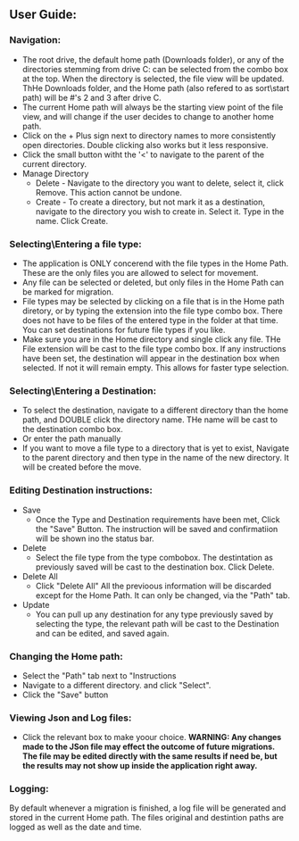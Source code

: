 

## User Guide:

### Navigation:

  - The root drive, the default home path (Downloads folder), or any of the directories stemming from
  drive C: can be selected from the combo box at the top. When the directory is selected, the file view will
  be updated. ThHe Downloads folder, and the Home path (also refered to as sort\start path) will be #'s 2 and 3
  after drive C.
  - The current Home path will always be the starting view point of the file view, and will change
  if the user decides to change to another home path.
  - Click on the + Plus sign next to directory names to more consistently open directories. Double clicking
  also works but it less responsive.
  - Click the small button witht the '<' to navigate to the parent of the current directory.
  - Manage Directory
     - Delete - Navigate to the directory you want to delete, select it, click Remove. This action cannot be undone.
     - Create - To create a directory, but not mark it as a destination, navigate to the directory you wish to create in. Select it. Type in the name. Click Create.
      


### Selecting\Entering a file type:<br>
  - The application is ONLY concerend with the file types in the Home Path. These are the only files you are allowed to select for movement. 
  - Any file can be selected or deleted, but only files in the Home Path can be marked for migration.
  - File types may be selected by clicking on a file that is in the Home path diretory,
  or by typing the extension into the file type combo box. There does not have to be files of the
  entered type in the folder at that time. You can set destinations for future file types if you like.
  - Make sure you are in the Home directory and single click any file. THe File extension will be cast
  to the file type combo box. If any instructions have been set, the destination will appear
  in the destination box when selected. If not it will remain empty. This allows for faster type selection.
  
### Selecting\Entering a Destination:<br>
  - To select the destination, navigate to a different directory than the home path, and DOUBLE click
  the directory name. THe name will be cast to the destination combo box.
  - Or enter the path manually
  - If you want to move a file type to a directory that is yet to exist, Navigate to the parent directory
  and then type in the name of the new directory. It will be created before the move.

### Editing Destination instructions:
- Save
    - Once the Type and Destination requirements have been met, Click the "Save" Button. The instruction will be 
    saved and confirmatiion will be shown ino the status bar.
- Delete
    - Select the file type from the type combobox. The destintation as previously saved will be cast to the destination
    box. Click Delete.
- Delete All
    - Click "Delete All" All the previoous information will be discarded except for the Home Path. It can only be changed, via the "Path" tab.
- Update
    - You can pull up any destination for any type previously saved by selecting the type, the relevant path will be cast to the
    Destination and can be edited, and saved again.

### Changing the Home path:
  - Select the "Path" tab next to "Instructions
  - Navigate to a different directory. and click "Select".
  - Click the "Save" button

### Viewing Json and Log files:
  - Click the relevant box to make yoour choice.
  **WARNING: Any changes made to the JSon file may effect the outcome of future migrations. The file may be 
  edited directly with the same results if need be, but the results may not show up inside the application right away.**  

### Logging:
  By default whenever a migration is finished, a log file will be generated and stored in the current
  Home path. The files original and destintion paths are logged as well as the date and time.
